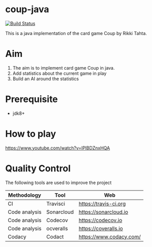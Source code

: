 # coup-java
[![Build Status](https://travis-ci.org/thomashan/coup-java.svg?branch=master)](https://travis-ci.org/thomashan/coup-java)


This is a java implementation of the card game Coup by Rikki Tahta.

# Aim
1. The aim is to implement card game Coup in java.
3. Add statistics about the current game in play
2. Build an AI around the statistics

# Prerequisite
* jdk8+

# How to play
https://www.youtube.com/watch?v=lPlBDZnxHQA

# Quality Control
The following tools are used to improve the project

| Methodology   | Tool       | Web                     |
| ---           | ---        | ---                     |
| CI            | Travisci   | https://travis-ci.org   |
| Code analysis | Sonarcloud | https://sonarcloud.io   |
| Code analysis | Codecov    | https://codecov.io      |
| Code analysis | ocveralls  | https://coveralls.io    |
| Codacy        | Codact     | https://www.codacy.com/ |
